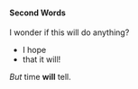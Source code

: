 <!--
title: thing
date: 2017-01-01
-->

#### Second Words

I wonder if this will do anything?

- I hope
- that it will!

*But* time **will** tell.
